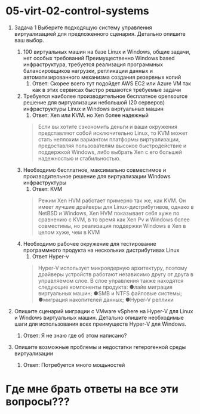 # 05-virt-02-control-systems

1. Задача 1 Выберите подходящую систему управления виртуализацией для предложенного сценария. Детально опишите ваш выбор.
    1. 100 виртуальных машин на базе Linux и Windows, общие задачи, нет особых требований
        Преимущественно Windows based инфраструктура, требуется реализация программных балансировщиков нагрузки, репликации данных и автоматизированного механизма создания резервных копий
        1. Ответ: Скорее всего тут подойдет AWS EC2 или Azure VM так как в этих сервисах быстро решаются требуемые задачи
    2. Требуется наиболее производительное бесплатное opensource решение для виртуализации небольшой (20 серверов) инфраструктуры Linux и Windows виртуальных машин
        1. Ответ: Xen или KVM. но Xen более надежный 
        > Если вы хотите сэкономить деньги и ваши окружения представляют собой исключительно Linux, то KVM может стать неплохим вариантом платформы виртуализации, предоставляя пользователям высокое быстродействие и поддержкой Windows, либо выбрать Xen с его большей надежностью и стабильностью. 
    3. Необходимо бесплатное, максимально совместимое и производительное решение для виртуализации Windows инфраструктуры
        1. Ответ: KVM
        > Режим Xen HVM работает примерно так же, как KVM. Он имеет лучшие драйверы для Linux-дистрибутивов, однако в NetBSD и Windows, Xen HVM показывает себя хуже по сравнению с KVM, в то время как Xen Pv и  Windows более совместимы, но реализация поддержки Windows в Xen в целом хуже, чем в KVM
    4. Необходимо рабочее окружение для тестирование программного продукта на нескольких дистрибутивах Linux
        1. Ответ Hyper-v
        > Hyper-V использует микроядерную архитектуру, поэтому драйверы устройств работают независимо другу от друга в управляемом слое. В слое управления также находятся следующие компоненты продукта:
        ●лайв миграция виртуальных машин;
        ●SMB и NTFS файловые системы;
        ●миграция накопителей данных;
        ●Hyper-V реплики

2. Опишите сценарий миграции с VMware vSphere на Hyper-V для Linux и Windows виртуальных машин. Детально опишите необходимые шаги для использования всех преимуществ Hyper-V для Windows.
    1. Ответ: Я не знаю где об этом написано?
3. Опишите возможные проблемы и недостатки гетерогенной среды виртуализации
    1. Ответ: Потребуется много мощьностей

# Где мне брать ответы на все эти вопросы???